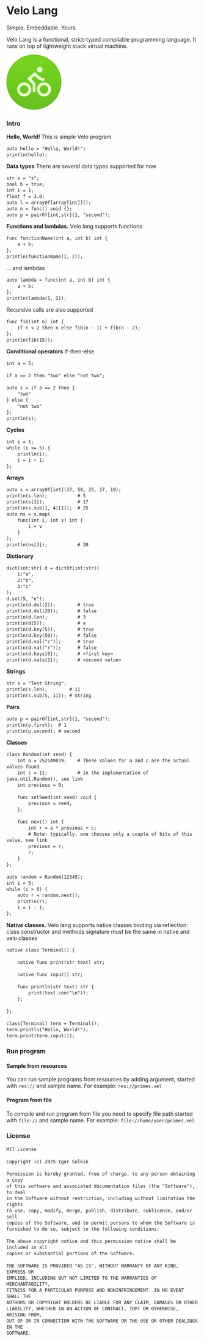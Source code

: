 # Velo Lang
Simple. Embeddable. Yours.

Velo Lang is a functional, strict-typed compilable programming language. It runs on top of lightweight stack virtual machine.

![Cache icon](/velo-logo.png)

### Intro
**Hello, World!** This is simple Velo program
```
auto hello = "Hello, World!";
println(hello);
```
**Data types** There are several data types supported for now
```
str s = "s";
bool b = true;
int i = 1;
float f = 3.0;
auto l = arrayOf[array[int]]();
auto n = func() void {};
auto p = pairOf[int,str](1, "second");
```
**Functions and lambdas.** Velo lang supports functions
```
func functionName(int a, int b) int {
    a + b;
};
println(functionName(1, 2));
```
... and lambdas
```
auto lambda = func(int a, int b) int {
    a + b;
};
println(lambda(1, 2));
```
Recursive calls are also supported
```
func fib(int n) int {
    if n < 2 then n else fib(n - 1) + fib(n - 2);
};
println(fib(15));
```
**Conditional operators** If-then-else
```
int a = 5;

if a == 2 then "two" else "not two";

auto s = if a == 2 then {
    "two"
} else {
    "not two"
};
println(s);
```
**Cycles**
```
int i = 1;
while (i <= 5) {
    println(i);
    i = i + 1;
};
```
**Arrays**
```
auto s = arrayOf[int](37, 58, 25, 17, 19);
println(s.len);           # 5
println(s[3]);            # 17
println(s.sub(1, 4)[1]);  # 25
auto ns = s.map(
    func(int i, int v) int {
        i + v
    }
);
println(ns[3]);           # 20
```
**Dictionary**
```
dict[int:str] d = dictOf[int:str](
    1:"a",
    2:"b",
    3:"c"
);
d.set(5, "e");
println(d.del(2));        # true
println(d.del(20));       # false
println(d.len);           # 3
println(d[5]);            # e
println(d.key(5));        # true
println(d.key(50));       # false
println(d.val("c"));      # true
println(d.val("r"));      # false
println(d.keys[0]);       # <first key>
println(d.vals[1]);       # <second value>
```
**Strings**
```
str s = "Test String";
println(s.len);        # 11
println(s.sub(5, 11)); # String
```
**Pairs**
```
auto p = pairOf[int,str](1, "second");
println(p.first);  # 1
println(p.second); # second
```
**Classes**
```
class Random(int seed) {
    int a = 252149039;    # These Values for a and c are the actual values found
    int c = 11;           # in the implementation of java.util.Random(), see link
    int previous = 0;

    func setSeed(int seed) void {
        previous = seed;
    };

    func next() int {
        int r = a * previous + c;
        # Note: typically, one chooses only a couple of bits of this value, see link
        previous = r;
        r;
    }
};

auto random = Random(12345);
int i = 5;
while (i > 0) {
    auto r = random.next();
    println(r);
    i = i - 1;
};
```
**Native classes.** Velo lang supports native classes binding via reflection: class constructor and methods signature must be the same in native and velo classes 
```
native class Terminal() {

    native func print(str text) str;

    native func input() str;

    func println(str text) str {
        print(text.con("\n"));
    };

};

class[Terminal] term = Terminal();
term.println("Hello, World!");
term.print(term.input());
```

### Run program

#### Sample from resources
You can run sample programs from resources by adding argument, started with `res://` and sample name. For example: `res://primes.vel`

#### Program from file
To compile and run program from file you need to specify file path started with `file://` and sample name. For example: `file://home/user/primes.vel`


### License
    MIT License
    
    Copyright (c) 2025 Igor Solkin
    
    Permission is hereby granted, free of charge, to any person obtaining a copy
    of this software and associated documentation files (the "Software"), to deal
    in the Software without restriction, including without limitation the rights
    to use, copy, modify, merge, publish, distribute, sublicense, and/or sell
    copies of the Software, and to permit persons to whom the Software is
    furnished to do so, subject to the following conditions:
    
    The above copyright notice and this permission notice shall be included in all
    copies or substantial portions of the Software.
    
    THE SOFTWARE IS PROVIDED "AS IS", WITHOUT WARRANTY OF ANY KIND, EXPRESS OR
    IMPLIED, INCLUDING BUT NOT LIMITED TO THE WARRANTIES OF MERCHANTABILITY,
    FITNESS FOR A PARTICULAR PURPOSE AND NONINFRINGEMENT. IN NO EVENT SHALL THE
    AUTHORS OR COPYRIGHT HOLDERS BE LIABLE FOR ANY CLAIM, DAMAGES OR OTHER
    LIABILITY, WHETHER IN AN ACTION OF CONTRACT, TORT OR OTHERWISE, ARISING FROM,
    OUT OF OR IN CONNECTION WITH THE SOFTWARE OR THE USE OR OTHER DEALINGS IN THE
    SOFTWARE.
